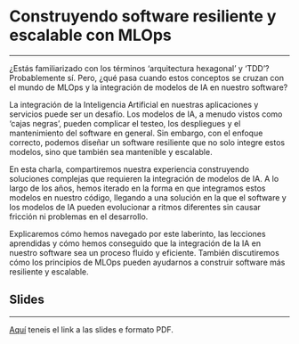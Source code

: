 # Construyendo software resiliente y escalable con MLOps

------------------------------

¿Estás familiarizado con los términos ‘arquitectura hexagonal’ y ‘TDD’? Probablemente sí. Pero, ¿qué pasa cuando estos conceptos se cruzan con el mundo de MLOps y la integración de modelos de IA en nuestro software?

La integración de la Inteligencia Artificial en nuestras aplicaciones y servicios puede ser un desafío. Los modelos de IA, a menudo vistos como ‘cajas negras’, pueden complicar el testeo, los despliegues y el mantenimiento del software en general. Sin embargo, con el enfoque correcto, podemos diseñar un software resiliente que no solo integre estos modelos, sino que también sea mantenible y escalable.

En esta charla, compartiremos nuestra experiencia construyendo soluciones complejas que requieren la integración de modelos de IA. A lo largo de los años, hemos iterado en la forma en que integramos estos modelos en nuestro código, llegando a una solución en la que el software y los modelos de IA pueden evolucionar a ritmos diferentes sin causar fricción ni problemas en el desarrollo.

Explicaremos cómo hemos navegado por este laberinto, las lecciones aprendidas y cómo hemos conseguido que la integración de la IA en nuestro software sea un proceso fluido y eficiente. También discutiremos cómo los principios de MLOps pueden ayudarnos a construir software más resiliente y escalable.


## Slides

------------------------------

[Aquí](https://github.com/alice-biometrics/pycones24/blob/main/slides.pdf) teneis el link a las slides e formato PDF.
